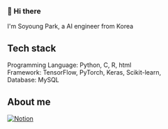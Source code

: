 ### 👋 Hi there
I'm Soyoung Park, a AI engineer from Korea
<br>

## Tech stack <br>
Programming Language: Python, C, R, html <br>
Framework: TensorFlow, PyTorch, Keras, Scikit-learn,  <br>
Database: MySQL <br>

## About me
[![Notion](https://img.shields.io/badge/Notion-%23000000.svg?style=flat&logo=notion&logoColor=white)](https://nostalgic-coneflower-3e4.notion.site/Maeve-1bad13cd17f4804fb059e6b323da4ee6?pvs=74)


<!---
maeve15/maeve15 is a ✨ special ✨ repository because its `README.md` (this file) appears on your GitHub profile.
You can click the Preview link to take a look at your changes.
--->
